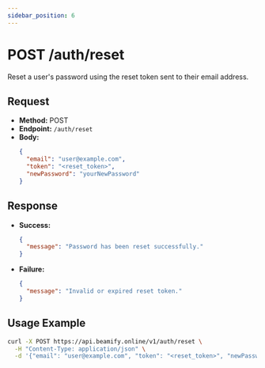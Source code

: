 ```yaml
---
sidebar_position: 6
---
```


# POST /auth/reset

Reset a user's password using the reset token sent to their email address.

## Request
- **Method:** POST
- **Endpoint:** `/auth/reset`
- **Body:**
  ```json
  {
    "email": "user@example.com",
    "token": "<reset_token>",
    "newPassword": "yourNewPassword"
  }
  ```

## Response
- **Success:**
  ```json
  {
    "message": "Password has been reset successfully."
  }
  ```
- **Failure:**
  ```json
  {
    "message": "Invalid or expired reset token."
  }
  ```

## Usage Example
```bash
curl -X POST https://api.beamify.online/v1/auth/reset \
  -H "Content-Type: application/json" \
  -d '{"email": "user@example.com", "token": "<reset_token>", "newPassword": "yourNewPassword"}'
``` 